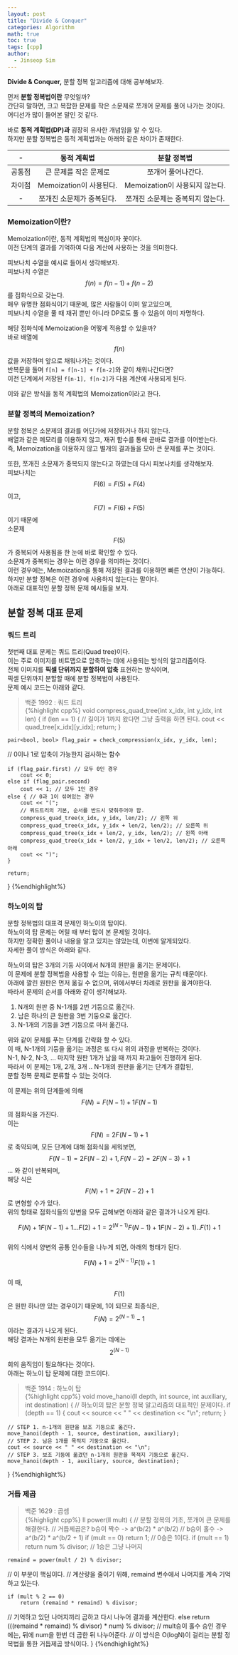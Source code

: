```yaml
---
layout: post
title: "Divide & Conquer"
categories: Algorithm
math: true
toc: true
tags: [cpp]
author:
  - Jinseop Sim
---
```

__Divide & Conquer,__ 분할 정복 알고리즘에 대해 공부해보자.  

먼저 __분할 정복법이란__ 무엇일까?  
간단히 말하면, 크고 복잡한 문제를 작은 소문제로 쪼개어 문제를 풀어 나가는 것이다.  
어디선가 많이 들어본 말인 것 같다.  

바로 __동적 계획법(DP)과__ 굉장히 유사한 개념임을 알 수 있다.  
하지만 분할 정복법은 동적 계획법과는 아래와 같은 차이가 존재한다.  

|-|동적 계획법|분할 정복법|
|:--:|:--:|:--:|
|공통점|큰 문제를 작은 문제로|쪼개어 풀어나간다.|
|차이점|Memoization이 사용된다.|Memoization이 사용되지 않는다.|
|-|쪼개진 소문제가 중복된다.|쪼개진 소문제는 중복되지 않는다.|

### Memoization이란?
Memoization이란, 동적 계획법의 핵심이자 꽃이다.  
이전 단계의 결과를 기억하여 다음 계산에 사용하는 것을 의미한다.  

피보나치 수열을 예시로 들어서 생각해보자.  
피보나치 수열은 $$f(n) = f(n-1) + f(n-2)$$를 점화식으로 갖는다.  
매우 유명한 점화식이기 때문에, 많은 사람들이 이미 알고있으며,  
피보나치 수열을 풀 때 재귀 뿐만 아니라 DP로도 풀 수 있음이 이미 자명하다.  

해당 점화식에 Memoization을 어떻게 적용할 수 있을까?  
바로 배열에 $$f(n)$$ 값을 저장하며 앞으로 채워나가는 것이다.  
반복문을 돌며 ```f[n] = f[n-1] + f[n-2]```와 같이 채워나간다면?  
이전 단계에서 저장된 ```f[n-1], f[n-2]```가 다음 계산에 사용되게 된다.  

이와 같은 방식을 동적 계획법의 Memoization이라고 한다.  

### 분할 정복의 Memoization?
분할 정복은 소문제의 결과를 어딘가에 저장하거나 하지 않는다.  
배열과 같은 메모리를 이용하지 않고, 재귀 함수를 통해 곧바로 결과를 이어받는다.  
즉, Memoization을 이용하지 않고 별개의 결과들을 모아 큰 문제를 푸는 것이다.  

또한, 쪼개진 소문제가 중복되지 않는다고 하였는데 다시 피보나치를 생각해보자.  
피보나치는 $$F(6) = F(5) + F(4)$$이고, $$F(7) = F(6) + F(5)$$ 이기 때문에  
소문제 $$F(5)$$가 중복되어 사용됨을 한 눈에 바로 확인할 수 있다.  
소문제가 중복되는 경우는 이런 경우를 의미하는 것이다.  
이런 경우에는, Memoization을 통해 저장된 결과를 이용하면 빠른 연산이 가능하다.  
하지만 분할 정복은 이런 경우에 사용하지 않는다는 말이다.  
아래로 대표적인 분할 정복 문제 예시들을 보자.  

## 분할 정복 대표 문제
### 쿼드 트리
첫번째 대표 문제는 쿼드 트리(Quad tree)이다.  
이는 주로 이미지를 비트맵으로 압축하는 데에 사용되는 방식의 알고리즘이다.  
전체 이미지를 __픽셀 단위까지 분할하여 압축__ 표현하는 방식이며,  
픽셀 단위까지 분할할 때에 분할 정복법이 사용된다.  
문제 예시 코드는 아래와 같다.  

> 백준 1992 : 쿼드 트리  
{%highlight cpp%}
void compress_quad_tree(int x_idx, int y_idx, int len) {
	if (len == 1) {
		// 길이가 1까지 왔다면 그냥 출력을 하면 된다.
		cout << quad_tree[x_idx][y_idx];
		return;
	}

	pair<bool, bool> flag_pair = check_compression(x_idx, y_idx, len);
  // 0이나 1로 압축이 가능한지 검사하는 함수
  
	if (flag_pair.first) // 모두 0인 경우
		cout << 0;
	else if (flag_pair.second)
		cout << 1; // 모두 1인 경우
	else { // 0과 1이 섞여있는 경우
		cout << "(";
		// 쿼드트리의 기본, 순서를 반드시 맞춰주어야 함.
		compress_quad_tree(x_idx, y_idx, len/2); // 왼쪽 위
		compress_quad_tree(x_idx, y_idx + len/2, len/2); // 오른쪽 위
		compress_quad_tree(x_idx + len/2, y_idx, len/2); // 왼쪽 아래
		compress_quad_tree(x_idx + len/2, y_idx + len/2, len/2); // 오른쪽 아래
		cout << ")";
	}

	return;
}
{%endhighlight%}  

### 하노이의 탑
분할 정복법의 대표격 문제인 하노이의 탑이다.  
하노이의 탑 문제는 어릴 때 부터 많이 본 문제일 것이다.  
하지만 정확한 풀이나 내용을 알고 있지는 않았는데, 이번에 알게되었다.  
자세한 풀이 방식은 아래와 같다.

하노이의 탑은 3개의 기둥 사이에서 N개의 원판을 옮기는 문제이다.  
이 문제에 분할 정복법을 사용할 수 있는 이유는, 원판을 옮기는 규칙 때문이다.  
아래에 깔린 원판은 먼저 옮길 수 없으며, 위에서부터 차례로 원판을 옮겨야한다.  
따라서 문제의 순서를 아래와 같이 생각해보자.  

1. N개의 원판 중 N-1개를 2번 기둥으로 옮긴다.
2. 남은 하나의 큰 원판을 3번 기둥으로 옮긴다.
3. N-1개의 기둥을 3번 기둥으로 마저 옮긴다.

위와 같이 문제를 푸는 단계를 간략화 할 수 있다.  
이 때, N-1개의 기둥을 옮기는 과정은 또 다시 위의 과정을 반복하는 것이다.  
N-1, N-2, N-3, ... 마지막 원판 1개가 남을 때 까지 파고들어 진행하게 된다.  
따라서 이 문제는 1개, 2개, 3개 .. N-1개의 원판을 옮기는 단계가 결합된,  
분할 정복 문제로 분류할 수 있는 것이다.  

이 문제는 위의 단계들에 의해 $$F(N) = F(N-1) + 1 F(N-1)$$의 점화식을 가진다.  
이는 $$F(N) = 2F(N-1) + 1$$로 축약되며, 모든 단계에 대해 점화식을 세워보면,  
$$F(N-1) = 2F(N-2) + 1, F(N-2) = 2F(N-3) + 1$$ ... 와 같이 반복되며,  
해당 식은 $$F(N) + 1 = 2{F(N-2) + 1}$$로 변형할 수가 있다.  
위의 형태로 점화식들의 양변을 모두 곱해보면 아래와 같은 결과가 나오게 된다.  

$${F(N)+1}{F(N-1)+1}...{F(2)+1} = 2^(N-1){F(N-1)+1}{F(N-2)+1)}..{F(1)+1}$$  
위의 식에서 양변의 공통 인수들을 나누게 되면, 아래의 형태가 된다.  

$${F(N) + 1} = 2^(N-1){F(1) + 1}$$  
이 때, $$F(1)$$은 원판 하나만 있는 경우이기 때문에, 1이 되므로 최종식은,  
$$F(N) = 2^(N-1) - 1$$ 이라는 결과가 나오게 된다.  
해당 결과는 N개의 원판을 모두 옮기는 데에는 $$2^(N-1)$$회의 움직임이 필요하다는 것이다.  
아래는 하노이 탑 문제에 대한 코드이다.  

> 백준 1914 : 하노이 탑  
{%highlight cpp%}
void move_hanoi(ll depth, int source, int auxiliary, int destination) {
	// 하노이의 탑은 분할 정복 알고리즘의 대표적인 문제이다.
	if (depth == 1) {
		cout << source << " " << destination << "\n";
		return;
	}

	// STEP 1. n-1개의 원판을 보조 기둥으로 옮긴다.
	move_hanoi(depth - 1, source, destination, auxiliary);
	// STEP 2. 남은 1개를 목적지 기둥으로 옮긴다.
	cout << source << " " << destination << "\n";
	// STEP 3. 보조 기둥에 옮겼던 n-1개의 원판을 목적지 기둥으로 옮긴다.
	move_hanoi(depth - 1, auxiliary, source, destination);
}
{%endhighlight%}  

### 거듭 제곱

> 백준 1629 : 곱셈  
{%highlight cpp%}
ll power(ll mult) {
	// 분할 정복의 기초, 쪼개어 큰 문제를 해결한다.
	// 거듭제곱은? b승이 짝수 -> a^(b/2) * a^(b/2)
	// b승이 홀수 -> a^(b/2) * a^(b/2 + 1)
	if (mult == 0)
		return 1; // 0승은 1이다.
	if (mult == 1)
		return num % divisor; // 1승은 그냥 나머지

	remaind = power(mult / 2) % divisor;
  // 이 부분이 핵심이다.
  // 계산량을 줄이기 위해, remaind 변수에서 나머지를 계속 기억하고 있는다.
  
	if (mult % 2 == 0)
		return (remaind * remaind) % divisor;
  // 기억하고 있던 나머지끼리 곱하고 다시 나누어 결과를 계산한다.
	else
		return (((remaind * remaind) % divisor) * num) % divisor;
  // mult승이 홀수 승인 경우에는, 뒤에 num을 한번 더 곱한 뒤 나누어준다.
  // 이 방식은 O(logN)이 걸리는 분할 정복법을 통한 거듭제곱 방식이다.
}
{%endhighlight%}
